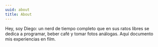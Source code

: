 ```yaml
---
uuid: about
title: About
---
```


Hey, soy Diego: un nerd de tiempo completo que en sus ratos libres se dedica a programar, beber café y tomar fotos análogas. Aquí documento mis experiencias en film. 
